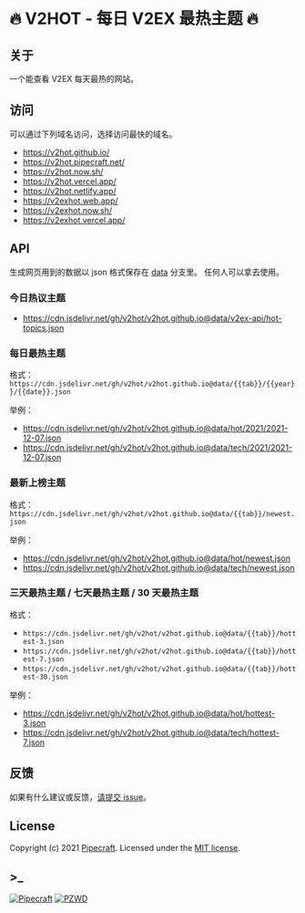 # 🔥 V2HOT - 每日 V2EX 最热主题 🔥

## 关于

一个能查看 V2EX 每天最热的网站。

## 访问

可以通过下列域名访问，选择访问最快的域名。

- https://v2hot.github.io/
- https://v2hot.pipecraft.net/
- https://v2hot.now.sh/
- https://v2hot.vercel.app/
- https://v2hot.netlify.app/
- https://v2exhot.web.app/
- https://v2exhot.now.sh/
- https://v2exhot.vercel.app/

## API

生成网页用到的数据以 json 格式保存在 [data](https://github.com/v2hot/v2hot.github.io/tree/data) 分支里。
任何人可以拿去使用。

### 今日热议主题

- https://cdn.jsdelivr.net/gh/v2hot/v2hot.github.io@data/v2ex-api/hot-topics.json

### 每日最热主题

格式：`https://cdn.jsdelivr.net/gh/v2hot/v2hot.github.io@data/{{tab}}/{{year}}/{{date}}.json`

举例：

- https://cdn.jsdelivr.net/gh/v2hot/v2hot.github.io@data/hot/2021/2021-12-07.json
- https://cdn.jsdelivr.net/gh/v2hot/v2hot.github.io@data/tech/2021/2021-12-07.json

### 最新上榜主题

格式：`https://cdn.jsdelivr.net/gh/v2hot/v2hot.github.io@data/{{tab}}/newest.json`

举例：

- https://cdn.jsdelivr.net/gh/v2hot/v2hot.github.io@data/hot/newest.json
- https://cdn.jsdelivr.net/gh/v2hot/v2hot.github.io@data/tech/newest.json

### 三天最热主题 / 七天最热主题 / 30 天最热主题

格式：

- `https://cdn.jsdelivr.net/gh/v2hot/v2hot.github.io@data/{{tab}}/hottest-3.json`
- `https://cdn.jsdelivr.net/gh/v2hot/v2hot.github.io@data/{{tab}}/hottest-7.json`
- `https://cdn.jsdelivr.net/gh/v2hot/v2hot.github.io@data/{{tab}}/hottest-30.json`

举例：

- https://cdn.jsdelivr.net/gh/v2hot/v2hot.github.io@data/hot/hottest-3.json
- https://cdn.jsdelivr.net/gh/v2hot/v2hot.github.io@data/tech/hottest-7.json

## 反馈

如果有什么建议或反馈，[请提交 issue](https://github.com/v2hot/v2hot.github.io/issues)。

## License

Copyright (c) 2021 [Pipecraft][my-url]. Licensed under the [MIT license][license-url].

## >\_

[![Pipecraft](https://img.shields.io/badge/site-pipecraft-brightgreen)](https://www.pipecraft.net)
[![PZWD](https://img.shields.io/badge/site-pzwd-brightgreen)](https://pzwd.net)

[my-url]: https://www.pipecraft.net
[license-url]: LICENSE
